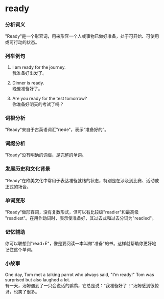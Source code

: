 # ready

### 分析词义

  

"Ready"是一个形容词，用来形容一个人或事物已做好准备，处于可开始、可使用或可行动的状态。

  

### 列举例句

  

1.  I am ready for the journey.  
    我准备好出发了。
    
      
    
2.  Dinner is ready.  
    晚餐准备好了。
    
      
    
3.  Are you ready for the test tomorrow?  
    你准备好明天的考试了吗？
    
      
    

  

### 词根分析

  

"Ready"来自于古英语词汇"ræde"，表示“准备好的”。

  

### 词缀分析

  

"Ready"没有明确的词缀，是完整的单词。

  

### 发展历史和文化背景

  

"Ready"在欧美文化中常用于表达准备就绪的状态，特别是在涉及到比赛、活动或正式的场合。

  

### 单词变形

  

"Ready"做形容词，没有复数形式，但可以有比较级"readier"和最高级 "readiest"。在用作动词时，表示使准备好，其过去式和过去分词为"readied"。

  

### 记忆辅助

  

你可以联想到"read+E"，像是要阅读一本叫做"准备"的书。这样就帮助你更好地记住这个单词。

  

### 小故事

  

One day, Tom met a talking parrot who always said, "I'm ready!" Tom was surprised but also laughed a lot.  
有一天，汤姆遇到了一只会说话的鹦鹉，它总是说：“我准备好了！”汤姆感到很惊讶，也笑了很多。

